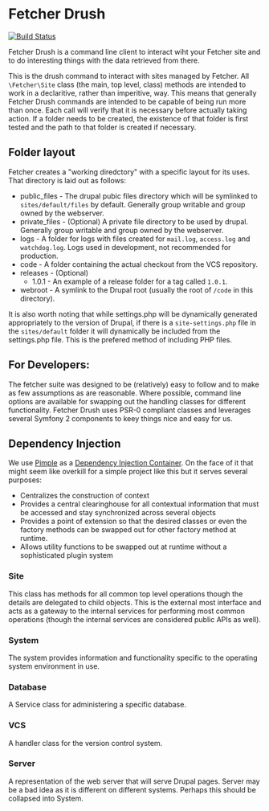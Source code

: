 # Fetcher Drush #

[![Build Status](https://travis-ci.org/tizzo/fetcher.png?branch=tasks-redux)](https://travis-ci.org/tizzo/fetcher)

Fetcher Drush is a command line client to interact wiht your Fetcher site and to do interesting things with the data retrieved from there.

This is the drush command to interact with sites managed by Fetcher.  All `\Fetcher\Site` class (the main, top level, class) methods are
intended to work in a declaritive, rather than imperitive, way.  This means that generally Fetcher Drush commands are intended to be capable
of being run more than once.  Each call will verify that it is necessary before actually taking action.  If a folder needs to be created, the
existence of that folder is first tested and the path to that folder is created if necessary.

## Folder layout ##

Fetcher creates a "working diredctory" with a specific layout for its uses.  That directory is laid 
out as follows:

- public_files - The drupal pubic files directory which will be symlinked to `sites/default/files` by default.  Generally group writable and group owned by the webserver.
- private_files - (Optional) A private file directory to be used by drupal.  Generally group writable and group owned by the webserver.
- logs - A folder for logs with files created for `mail.log`, `access.log` and `watchdog.log`.  Logs used in development, not recommended for production.
- code - A folder containing the actual checkout from the VCS repository.
- releases - (Optional) 
  - 1.0.1 - An example of a release folder for a tag called `1.0.1`.
- webroot - A symlink to the Drupal root (usually the root of `/code` in this directory).

It is also worth noting that while settings.php will be dynamically generated appropriately to the version of Drupal, if there is a `site-settings.php` file in the
`sites/default` folder it will dynamically be included from the settings.php file.  This is the prefered method of including PHP files.

## For Developers: ##

The fetcher suite was designed to be (relatively) easy to follow and to make as few assumptions as are reasonable.  Where possible, command line options are available for
swapping out the handling classes for different functionality.  Fetcher Drush uses PSR-0 compliant classes and leverages several Symfony 2 components to keey things nice
and easy for us.

## Dependency Injection ##

We use [Pimple](https://github.com/fabpot/Pimple) as a [Dependency Injection Container](http://fabien.potencier.org/article/12/do-you-need-a-dependency-injection-container).
On the face of it that might seem like overkill for a simple project like this but it serves several purposes:

- Centralizes the construction of context
- Provides a central clearinghouse for all contextual information that must be accessed and stay synchronized across several objects
- Provides a point of extension so that the desired classes or even the factory methods can be swapped out for other factory method at runtime.
- Allows utility functions to be swapped out at runtime without a sophisticated plugin system

### Site ###

This class has methods for all common top level operations though the details are delegated to
child objects.  This is the external most interface and acts as a gateway to the internal services
for performing most common operations (though the internal services are considered public APIs as
well).

### System ###

The system provides information and functionality specific to the operating system environment in use.

### Database ###

A Service class for administering a specific database.

### VCS ###

A handler class for the version control system.

### Server ###

A representation of the web server that will serve Drupal pages.  Server may be a bad idea as it is
different on different systems.  Perhaps this should be collapsed into System.
